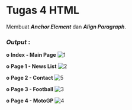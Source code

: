 # Tugas 4 HTML

Membuat <b><i>Anchor Element</i></b> dan <b><i>Align Paragraph</i></b>.

<h3><i>Output </i>:</h3>


<b>o</b> <b>Index - Main Page</b>
![1](https://user-images.githubusercontent.com/92837751/183067853-453767f8-7d1d-443a-bc3d-8f573dae2881.jpg)

<b>o</b> <b>Page 1 - News List</b>
![2](https://user-images.githubusercontent.com/92837751/183068230-f77fc36a-fe01-4a1b-ac73-30495e44fa63.jpg)

<b>o</b> <b>Page 2 - Contact</b>
![5](https://user-images.githubusercontent.com/92837751/183068121-7e60049d-a568-4a32-8538-47eed6907d47.jpg)

<b>o</b> <b>Page 3 - Football</b>
![3](https://user-images.githubusercontent.com/92837751/183068360-6b022574-15a4-468a-9d04-4f0a431328a2.jpg)

<b>o</b> <b>Page 4 - MotoGP</b>
![4](https://user-images.githubusercontent.com/92837751/183068375-d64d27a6-16ec-4ebf-86b8-b0f86948d765.jpg)

